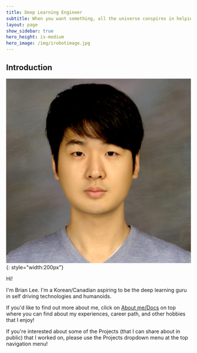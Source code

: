 ```yaml
---
title: Deep Learning Engineer
subtitle: When you want something, all the universe conspires in helping you to achieve it - The Alchemist
layout: page
show_sidebar: true
hero_height: is-medium
hero_image: /img/irobotimage.jpg
---
```


## Introduction

![image](/img/profilepicsmall.jpeg#profilepicsmall){: style="width:200px"}


Hi!

I'm Brian Lee. I'm a Korean/Canadian aspiring to be the deep learning guru in self driving technologies and humanoids. 

If you'd like to find out more about me, click on [About me/Docs](/docs/) on top where you can find about my experiences, career path, and other hobbies that I enjoy!

If you're interested about some of the Projects (that I can share about in public) that I worked on, please use the Projects dropdown menu at the top navigation menu!


